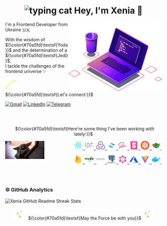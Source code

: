 <h1 align="center"><img src="https://media.giphy.com/media/WUlplcMpOCEmTGBtBW/giphy.gif" width="70px" alt="typing cat"> Hey, I'm Xenia 👋 </h1>

<img src="https://github.com/ksalpern/ksalpern/blob/7288c6838663ae27e00ebb023efa3ec71a3107d6/assets/computer-illustration.png" alt="illustration of a laptop" min-width="300px" max-width="300px" width="300px" align="right">

<p align="left">
 I'm a Frontend Developer from Ukraine 🇺🇦  
</p>

<p align="left"> 
 With the wisdom of&nbsp; ${\color{#70a5fd}\textsf{Yoda}}$ and the determination of a&nbsp; ${\color{#70a5fd}\textsf{Jedi}}$,<br>
  I tackle the challenges of the frontend universe ✨
</p>

<p align="left">
 <img src="https://github.com/ksalpern/ksalpern/blob/e088ff2fd23b42c4e41d96cf11dcbe946d563a6f/assets/arrow.webp" alt="arrow down" width="40"/>&nbsp; ${\color{#70a5fd}\textsf{Let's connect:}}$
</p>

<p align="left">
  <a href="mailto:ksenia.pidopryhora@gmail.com" title="Gmail">
  <img src="https://github-production-user-asset-6210df.s3.amazonaws.com/112705866/280768534-7f0d7491-3085-44a6-80b0-2939a24f9f21.svg" alt="Gmail"/></a>
  <a href="https://www.linkedin.com/in/kseniia-pidopryhora/" title="LinkedIn">
  <img src="https://github-production-user-asset-6210df.s3.amazonaws.com/112705866/280771412-ca23c019-65c5-4133-9759-280da6af9ba2.svg" alt="LinkedIn"/></a>
  <a href="https://t.me/ksDevSpace" title="Telegram">
  <img src="https://github-production-user-asset-6210df.s3.amazonaws.com/112705866/280768542-d8167889-3a41-4507-86d0-6db8342c7ce7.svg" alt="Telegram"/></a>
</p>

<br>
<br>

<p align="center">
&nbsp; ${\color{#70a5fd}\textsf{Here're some thing I've been working with lately:}}$
</p>

<img src="./assets/yoda.webp" alt="baby yoda" align="left" style='width:25%;height:fit-content;'>

<p align="right">
    <a href='https://react.dev/' title='React'>
        <img src="./assets/tools/react.svg" alt="react" width="28" height="28"/>&nbsp;
    </a>
    <a href='https://nextjs.org/' title='Next'>
        <img src="./assets/tools/next.svg" alt='next' width="28" height="28" />&nbsp;
    </a>
    <a href='https://redux.js.org/' title='Redux'>
        <img src="./assets/tools/redux.svg" alt="redux" width="28" height="28" />&nbsp;
    </a>
    <a href='https://tailwindcss.com/' title='Tailwind'>
        <img src="./assets/tools/tailwind.png" alt="tailwind" width="28" height="28" />&nbsp;
    </a>
    <a href='https://sass-lang.com/' title='Sass'>
        <img src="./assets/tools/sass.svg" alt="sass" width="28" height="28" />&nbsp;
    </a>
    <a href='https://storybook.js.org/' title='Storybook'>
        <img src="./assets/tools/storybook.png" alt="storybook" width="28" height="28" />&nbsp;
    </a>
    <a href='https://www.chromatic.com/' title='Chromatic'>
        <img src="./assets/tools/chromatic.png" alt="chromatic" width="28" height="28" />&nbsp;
    </a>
    <a href='https://playwright.dev/' title='Playwright'>
        <img src="./assets/tools/playwright.svg" alt="playwright" width="28" height="28" />&nbsp;
    </a>
</p>

<p align="right">
    <a href='https://firebase.google.com/' title='firebase'>
    <img src="./assets/tools/firebase.svg" alt="firebase" width="28" height="28" />&nbsp;
    </a>
    <a href='https://nodejs.org/en' title='nodejs'>
    <img src="./assets/tools/node.svg" alt="nodejs" width="28" height="28" />&nbsp;
    </a>
    <a href='https://expressjs.com/' title='express'>
    <img src="./assets/tools/express.svg" alt="express" width="28" height="28" />&nbsp;
    </a>
    <a href='https://www.postgresql.org/' title='postgresql'>
    <img src="./assets/tools/postgresql.svg" alt="postgresql" width="28" height="28" />&nbsp;
    </a>
    <a href='https://graphql.org/' title='graphql'>
    <img src="./assets/tools/graphql.png" alt='graphql' width="28" height="28" />&nbsp;
    </a>
    <a href='https://azure.microsoft.com/en-us/' title='azure'>
    <img src="./assets/tools/azure.svg" alt="azure" width="28" height="28" />&nbsp;
    </a>
    <a href='https://vitejs.dev/' title='vite'>
    <img src="./assets/tools/vite.png" alt="vite" width="28" height="28" />&nbsp;
    </a>
    <a href='https://www.docker.com/' title='docker'>
    <img src="./assets/tools/docker.png" alt="docker" width="28" height="28" />&nbsp;
    </a>
</p>

<br>
<br>

### ⚙️ GitHub Analytics

<img align="center" src="http://github-readme-streak-stats.herokuapp.com?user=ksalpern&hide_border=true&theme=tokyonight&date_format=j%20M%5B%20Y%5D&exclude_days=Sun%2CSat" alt="Xenia GitHub Readme Streak Stats" />

<br>

<p align="center">
<img src="https://github.com/ksalpern/ksalpern/blob/2f37e1b3f9716a1bb3a3776a1e568a0d8a1a07c8/assets/sparkle.gif" width="40px" alt="sparkles">&nbsp; ${\color{#70a5fd}\textsf{May the Force be with you}}$<img src="https://github.com/ksalpern/ksalpern/blob/2f37e1b3f9716a1bb3a3776a1e568a0d8a1a07c8/assets/sparkle.gif" width="40px" alt="sparkles"> 
</p>
<!--
